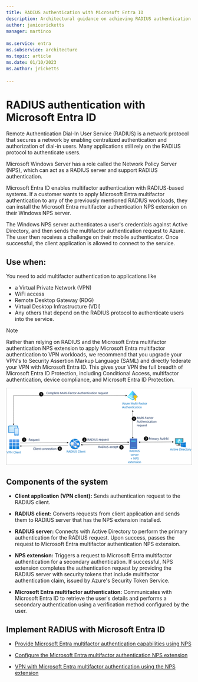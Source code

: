 ```yaml
---
title: RADIUS authentication with Microsoft Entra ID
description: Architectural guidance on achieving RADIUS authentication with Microsoft Entra ID.
author: janicericketts
manager: martinco

ms.service: entra
ms.subservice: architecture
ms.topic: article
ms.date: 01/10/2023
ms.author: jricketts

---
```


# RADIUS authentication with Microsoft Entra ID

Remote Authentication Dial-In User Service (RADIUS) is a network protocol that secures a network by enabling centralized authentication and authorization of dial-in users. Many applications still rely on the RADIUS protocol to authenticate users.

Microsoft Windows Server has a role called the Network Policy Server (NPS), which can act as a RADIUS server and support RADIUS authentication.

Microsoft Entra ID enables multifactor authentication with RADIUS-based systems. If a customer wants to apply Microsoft Entra multifactor authentication to any of the previously mentioned RADIUS workloads, they can install the Microsoft Entra multifactor authentication NPS extension on their Windows NPS server.

The Windows NPS server authenticates a user's credentials against Active Directory, and then sends the multifactor authentication request to Azure. The user then receives a challenge on their mobile authenticator. Once successful, the client application is allowed to connect to the service.

## Use when:

You need to add multifactor authentication to applications like
- a Virtual Private Network (VPN)
- WiFi access
- Remote Desktop Gateway (RDG)
- Virtual Desktop Infrastructure (VDI)
- Any others that depend on the RADIUS protocol to authenticate users into the service.

> [!NOTE]
> Rather than relying on RADIUS and the Microsoft Entra multifactor authentication NPS extension to apply Microsoft Entra multifactor authentication to VPN workloads, we recommend that you upgrade your VPN's to Security Assertion Markup Language (SAML) and directly federate your VPN with Microsoft Entra ID. This gives your VPN the full breadth of Microsoft Entra ID Protection, including Conditional Access, multifactor authentication, device compliance, and Microsoft Entra ID Protection.

![architectural diagram](./media/authentication-patterns/radius-auth.png)

## Components of the system

- **Client application (VPN client):** Sends authentication request to the RADIUS client.

- **RADIUS client:** Converts requests from client application and sends them to RADIUS server that has the NPS extension installed.

- **RADIUS server:** Connects with Active Directory to perform the primary authentication for the RADIUS request. Upon success, passes the request to Microsoft Entra multifactor authentication NPS extension.

- **NPS extension:** Triggers a request to Microsoft Entra multifactor authentication for a secondary authentication. If successful, NPS extension completes the authentication request by providing the RADIUS server with security tokens that include multifactor authentication claim, issued by Azure's Security Token Service.

- **Microsoft Entra multifactor authentication:** Communicates with Microsoft Entra ID to retrieve the user's details and performs a secondary authentication using a verification method configured by the user.

<a name='implementradiuswith-azure-ad'></a>

## Implement RADIUS with Microsoft Entra ID

- [Provide Microsoft Entra multifactor authentication capabilities using NPS](~/identity/authentication/howto-mfa-nps-extension.md)

- [Configure the Microsoft Entra multifactor authentication NPS extension](~/identity/authentication/howto-mfa-nps-extension-advanced.md)

- [VPN with Microsoft Entra multifactor authentication using the NPS extension](~/identity/authentication/howto-mfa-nps-extension-vpn.md)

